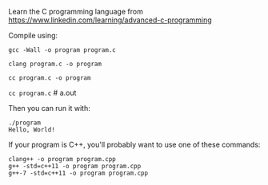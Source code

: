Learn the C programming language from https://www.linkedin.com/learning/advanced-c-programming

Compile using:

`gcc -Wall -o program program.c`

`clang program.c -o program`

`cc program.c -o program`

`cc program.c` # a.out


Then you can run it with:

```
./program
Hello, World!
```

If your program is C++, you'll probably want to use one of these commands:
```
clang++ -o program program.cpp
g++ -std=c++11 -o program program.cpp
g++-7 -std=c++11 -o program program.cpp
```